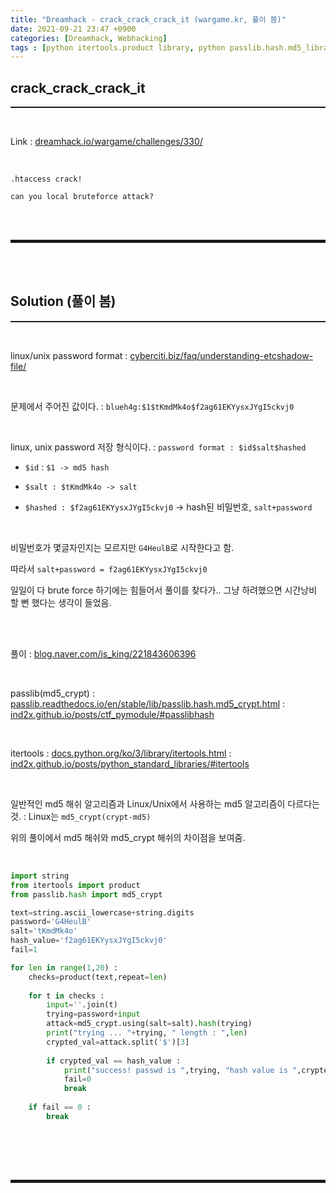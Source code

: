 ```yaml
---
title: "Dreamhack - crack_crack_crack_it (wargame.kr, 풀이 봄)"
date: 2021-09-21 23:47 +0900
categories: [Dreamhack, Webhacking]
tags : [python itertools.product library, python passlib.hash.md5_library, linux unix password md5 algorithm, wargame.kr, dreamhack.io, 풀이 봄, wargame.kr]
---
```


## crack_crack_crack_it
<hr style="border-top: 1px solid;"><br>

Link 
: <a href="https://dreamhack.io/wargame/challenges/330/" target="_blank">dreamhack.io/wargame/challenges/330/</a>

<br>

```
.htaccess crack!

can you local bruteforce attack?
```

<br><br>
<hr style="border: 2px solid;">
<br><br>

## Solution (풀이 봄)
<hr style="border-top: 1px solid;"><br>

linux/unix password format 
: <a href="https://www.cyberciti.biz/faq/understanding-etcshadow-file/" target="_blank">cyberciti.biz/faq/understanding-etcshadow-file/</a> 

<br>

문제에서 주어진 값이다.
: ```blueh4g:$1$tKmdMk4o$f2ag61EKYysxJYgI5ckvj0```

<br>

linux, unix password 저장 형식이다.
: ```password format : $id$salt$hashed```

+ ```$id``` : ```$1 -> md5 hash```

+ ```$salt : $tKmdMk4o -> salt```

+ ```$hashed : $f2ag61EKYysxJYgI5ckvj0``` -> hash된 비밀번호, ```salt+password```

<br>

비밀번호가 몇글자인지는 모르지만 ```G4HeulB```로 시작한다고 함. 

따라서 ```salt+password = f2ag61EKYysxJYgI5ckvj0```

일일이 다 brute force 하기에는 힘들어서 풀이를 찾다가.. 그냥 하려했으면 시간낭비 할 뻔 했다는 생각이 들었음.

<br><br>

풀이
: <a href="https://blog.naver.com/is_king/221843606396" target="_blank">blog.naver.com/is_king/221843606396</a>

<br>

passlib(md5_crypt) 
: <a href="https://passlib.readthedocs.io/en/stable/lib/passlib.hash.md5_crypt.html" target="_blank">passlib.readthedocs.io/en/stable/lib/passlib.hash.md5_crypt.html</a>
: <a href="https://ind2x.github.io/posts/ctf_pymodule/#passlibhash" target="_blank">ind2x.github.io/posts/ctf_pymodule/#passlibhash</a>

<br>

itertools 
: <a href="https://docs.python.org/ko/3/library/itertools.html" target="_blank">docs.python.org/ko/3/library/itertools.html</a>
: <a href="https://ind2x.github.io/posts/python_standard_libraries/#itertools" target="_blank">ind2x.github.io/posts/python_standard_libraries/#itertools</a>

<br>

일반적인 md5 해쉬 알고리즘과 Linux/Unix에서 사용하는 md5 알고리즘이 다르다는 것. 
: Linux는 ```md5_crypt(crypt-md5)```

위의 풀이에서 md5 해쉬와 md5_crypt 해쉬의 차이점을 보여줌.

<br>

```python
import string
from itertools import product
from passlib.hash import md5_crypt

text=string.ascii_lowercase+string.digits
password='G4HeulB'
salt='tKmdMk4o'
hash_value='f2ag61EKYysxJYgI5ckvj0'
fail=1

for len in range(1,20) :
    checks=product(text,repeat=len)
    
    for t in checks :
        input=''.join(t)
        trying=password+input
        attack=md5_crypt.using(salt=salt).hash(trying)
        print("trying ... "+trying, " length : ",len)
        crypted_val=attack.split('$')[3]
    
        if crypted_val == hash_value :
            print("success! passwd is ",trying, "hash value is ",crypted_val)
            fail=0
            break
    
    if fail == 0 :
        break
```

<br>

<br><br>
<hr style="border: 2px solid;">
<br><br>
